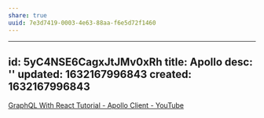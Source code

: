 ```yaml
---
share: true
uuid: 7e3d7419-0003-4e63-88aa-f6e5d72f1460
---
```

---
id: 5yC4NSE6CagxJtJMv0xRh
title: Apollo
desc: ''
updated: 1632167996843
created: 1632167996843
---

[GraphQL With React Tutorial - Apollo Client - YouTube](https://www.youtube.com/watch?v=YyUWW04HwKY)
